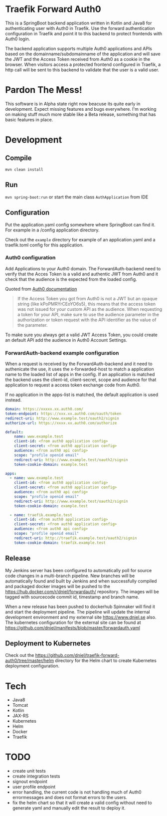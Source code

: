 # Traefik Forward Auth0
This is a SpringBoot backend application written in Kotlin and Java8 for authenticating user with Auth0 in Traefik.
Use the forward authentication configuration in Traefik and point it to this backend to protect frontends with Auth0 login.

The backend application supports multiple Auth0 applications and APIs based on the domainname/subdomainname of the
application and will save the JWT and the Access Token received from Auth0 as a cookie in the browser. When visitors 
access a protected frontend configured in Traefik, a http call will be sent to this backend to validate that the user is
a valid user.

# Pardon The Mess!
This software is in Alpha state right now beacuse its quite early in development. Expect missing features and bugs everywhere.
I'm working on making stuff much more stable like a Beta release, something that has basic features in place.

# Development
## Compile
`mvn clean install`

## Run
`mvn spring-boot:run` or start the main class `AuthApplication` from IDE

## Configuration
Put the application.yaml config somewhere where SpringBoot can find it. 
For example in a /config application directory.

Check out the `example` directory for example of an application.yaml and a traefik.toml config for this application.

### Auth0 configuration
Add Applications to your Auth0 domain. 
The ForwardAuth-backend need to verify that the Acces Token is a valid and authentic 
JWT from Auth0 and it check that the audience is the expected from the loaded config.

Quoted from [Auth0 documentation](https://auth0.com/docs/api-auth/tutorials/verify-access-token)
>If the Access Token you got from Auth0 is not a JWT but an opaque string 
>(like kPoPMRYrCEoYO6s5), this means that the access token was not issued 
>for your custom API as the audience. When requesting a token for your API, 
>make sure to use the audience parameter in the authorization or token request
>with the API identifier as the value of the parameter.

To make sure you always get a valid JWT Access Token, you could create an default API
add the audience in Auth0 Account Settings.

### ForwardAuth-backend example configuration
When a request is received by the ForwardAuth-backend and it need to authenicate the use, it uses the x-forwarded-host 
to match a application name to the loaded list of apps in the config. If an application is matched the backend uses the
client-id, client-secret, scope and audience for that application to request a access token exchange code from Auth0.

If no application in the apps-list is matched, the default application is used instead.

```yaml
domain: https://xxxxx.xx.auth0.com/
token-endpoint: https://xxx.xx.auth0.com/oauth/token
redirect-uri: http://www.example.test/oauth2/signin
authorize-url: https://xxxx.xx.auth0.com/authorize

default:
    name: www.example.test
    client-id: <from auth0 application config>
    client-secret: <from auth0 application config>
    audience: <from auth0 api config>
    scope: "profile openid email"
    redirect-uri: http://www.example.test/oauth2/signin
    token-cookie-domain: example.test

apps:
  - name: www.example.test
    client-id: <from auth0 application config>
    client-secret: <from auth0 application config>
    audience: <from auth0 api config>
    scope: "profile openid email"
    redirect-uri: http://www.example.test/oauth2/signin
    token-cookie-domain: example.test

  - name: traefik.example.test
    client-id: <from auth0 application config>
    client-secret: <from auth0 application config>
    audience: <from auth0 api config>
    scope: "profile openid email"
    redirect-uri: http://traefik.example.test/oauth2/signin
    token-cookie-domain: traefik.example.test
```

## Release
My Jenkins server has been configured to automatically poll for source code changes in a multi-branch pipeline. 
New branches will be automatically found and built by Jenkins and when successfully compiled and packaged 
docker images will be pushed to the https://hub.docker.com/r/dniel/forwardauth/ repository.
The images will be tagged with sourcecode commit id, timestamp and branch name.

When a new release has been pushed to dockerhub Spinnaker will find it and start the deployment pipeline.
The pipeline will update the internal development environment and my external site https://www.dniel.se 
also. The kubernetes configuration for the external site can be found at https://github.com/dniel/manifests/blob/master/forwardauth.yaml

## Deployment to Kubernetes
Check out the https://github.com/dniel/traefik-forward-auth0/tree/master/helm directory for the Helm chart to create Kubernetes deployment configuration.

# Tech
- Java8
- Tomcat
- Kotlin
- JAX-RS
- Kubernetes
- Helm
- Docker
- Traefik

# TODO
- create unit tests
- create integration tests
- signout endpoint 
- user profile endpoint
- error handling, the current code is not handling much of Auth0 errormessages and does not format errors to the users.
- fix the helm chart so that it will create a valid config without need to generate yaml and manually edit the result to deploy it.
